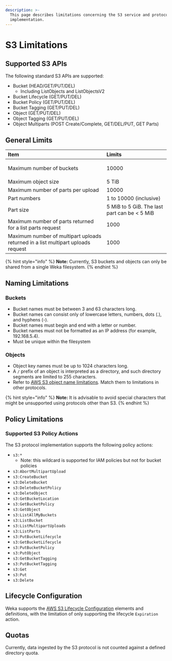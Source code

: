 ```yaml
---
description: >-
  This page describes limitations concerning the S3 service and protocol
  implementation.
---
```


# S3 Limitations

## Supported S3 APIs

The following standard S3 APIs are supported:

* Bucket \(HEAD/GET/PUT/DEL\)
  * Including ListObjects and ListObjectsV2
* Bucket Lifecycle \(GET/PUT/DEL\)
* Bucket Policy \(GET/PUT/DEL\)
* Bucket Tagging \(GET/PUT/DEL\)
* Object \(GET/PUT/DEL\)
* Object Tagging \(GET/PUT/DEL\)
* Object Multiparts \(POST Create/Complete, GET/DEL/PUT, GET Parts\)

## General Limits

<table>
  <thead>
    <tr>
      <th style="text-align:left">Item</th>
      <th style="text-align:left">Limits</th>
    </tr>
  </thead>
  <tbody>
    <tr>
      <td style="text-align:left">
        <p></p>
        <p>Maximum number of buckets</p>
      </td>
      <td style="text-align:left">
        <p></p>
        <p>10000</p>
      </td>
    </tr>
    <tr>
      <td style="text-align:left">Maximum object size</td>
      <td style="text-align:left">5 TiB</td>
    </tr>
    <tr>
      <td style="text-align:left">Maximum number of parts per upload</td>
      <td style="text-align:left">10000</td>
    </tr>
    <tr>
      <td style="text-align:left">Part numbers</td>
      <td style="text-align:left">1 to 10000 (inclusive)</td>
    </tr>
    <tr>
      <td style="text-align:left">Part size</td>
      <td style="text-align:left">5 MiB to 5 GiB. The last part can be &lt; 5 MiB</td>
    </tr>
    <tr>
      <td style="text-align:left">Maximum number of parts returned for a list parts request</td>
      <td style="text-align:left">1000</td>
    </tr>
    <tr>
      <td style="text-align:left">Maximum number of multipart uploads returned in a list multipart uploads
        request</td>
      <td style="text-align:left">1000</td>
    </tr>
  </tbody>
</table>

{% hint style="info" %}
**Note:** Currently, S3 buckets and objects can only be shared from a single Weka filesystem.
{% endhint %}

## Naming Limitations

### Buckets

* Bucket names must be between 3 and 63 characters long.
* Bucket names can consist only of lowercase letters, numbers, dots \(.\), and hyphens \(-\).
* Bucket names must begin and end with a letter or number.
* Bucket names must not be formatted as an IP address \(for example, 192.168.5.4\).
* Must be unique within the filesystem

### Objects

* Object key names must be up to 1024 characters long.
* A `/` prefix of an object is interpreted as a directory, and such directory segments are limited to 255 characters.
* Refer to [AWS S3 object name limitations](https://docs.aws.amazon.com/AmazonS3/latest/userguide/object-keys.html). Match them to limitations in other protocols.

{% hint style="info" %}
**Note:** It is advisable to avoid special characters that might be unsupported using protocols other than S3. 
{% endhint %}

## Policy Limitations

### Supported S3 Policy Actions

The S3 protocol implementation supports the following policy actions:

* `s3:*`
  * Note: this wildcard is supported for IAM policies but not for bucket policies
* `s3:AbortMultipartUpload`
* `s3:CreateBucket`
* `s3:DeleteBucket`
* `s3:DeleteBucketPolicy`
* `s3:DeleteObject`
* `s3:GetBucketLocation`
* `s3:GetBucketPolicy`
* `s3:GetObject`
* `s3:ListAllMyBuckets`
* `s3:ListBucket`
* `s3:ListMultipartUploads`
* `s3:ListParts`
* `s3:PutBucketLifecycle`
* `s3:GetBucketLifecycle`
* `s3:PutBucketPolicy`
* `s3:PutObject`
* `s3:GetBucketTagging`
* `s3:PutBucketTagging`
* `s3:Get`
* `s3:Put`
* `s3:Delete`

## Lifecycle Configuration

Weka supports the [AWS S3 Lifecycle Configuration](https://docs.aws.amazon.com/AmazonS3/latest/userguide/intro-lifecycle-rules.html) elements and definitions, with the limitation of only supporting the lifecycle `Expiration` action.

## Quotas

Currently, data ingested by the S3 protocol is not counted against a defined directory quota.

